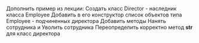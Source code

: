 Дополнить пример из лекции:
    Создать класс Director - наследник класса Employee
    Добавить в его конструктор список объектов типа Employee - подчиненных директора
    Добавить методы Нанять сотрудника и Уволить сотрудника
    Переопределить корректно метод __str__ для класс директора